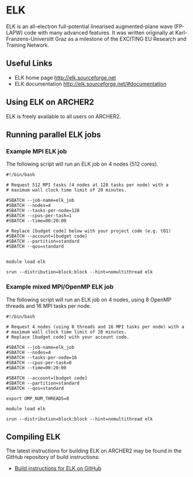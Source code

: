 # ELK

ELK is an all-electron full-potential linearised augmented-plane wave
(FP-LAPW) code with many advanced features. It was written originally at
Karl-Franzens-Universitt Graz as a milestone of the EXCITING EU Research
and Training Network.

## Useful Links

  - ELK home page <http://elk.sourceforge.net>
  - ELK documentation <http://elk.sourceforge.net/#documentation>

## Using ELK on ARCHER2

ELK is freely available to all users on ARCHER2.

## Running parallel ELK jobs

### Example MPI ELK job

The following script will run an ELK job on 4 nodes (512 cores).

```
#!/bin/bash

# Request 512 MPI tasks (4 nodes at 128 tasks per node) with a
# maximum wall clock time limit of 20 minutes.

#SBATCH --job-name=elk_job
#SBATCH --nodes=4
#SBATCH --tasks-per-node=128
#SBATCH --cpus-per-task=1
#SBATCH --time=00:20:00

# Replace [budget code] below with your project code (e.g. t01)
#SBATCH --account=[budget code]
#SBATCH --partition=standard
#SBATCH --qos=standard


module load elk

srun --distribution=block:block --hint=nomultithread elk 
```

### Example mixed MPI/OpenMP ELK job

The following script will run an ELK job on 4 nodes, using 8 OpenMP
threads and 16 MPI tasks per node.

```
#!/bin/bash

# Request 4 nodes (using 8 threads and 16 MPI tasks per node) with a
# maximum wall clock time limit of 20 minutes.
# Replace [budget code] with your account code.

#SBATCH --job-name=elk_job
#SBATCH --nodes=4
#SBATCH --tasks-per-node=16
#SBATCH --cpus-per-task=8
#SBATCH --time=00:20:00

#SBATCH --account=[budget code]
#SBATCH --partition=standard
#SBATCH --qos=standard

export OMP_NUM_THREADS=8

module load elk

srun --distribution=block:block --hint=nomultithread elk 
```

## Compiling ELK

The latest instructions for building ELK on ARCHER2 may be found in
the GitHub repository of build instructions:

   - [Build instructions for ELK on
     GitHub](https://github.com/hpc-uk/build-instructions/tree/main/apps/ELK)
